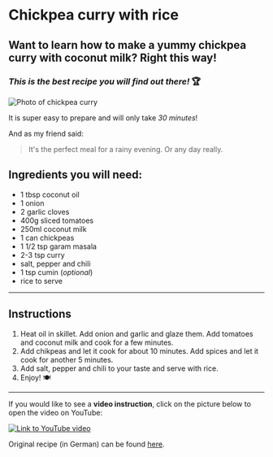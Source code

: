 # **Chickpea curry with rice**

## Want to learn how to make a yummy chickpea curry with coconut milk? Right this way!

### _This is the **best** recipe you will find out there!_ :trophy:

![Photo of chickpea curry](https://kochkarussell.com/wp-content/uploads/2017/04/Kichererbsen-Curry-mit-Kokosmilch-5.jpg)

It is super easy to prepare and will only take _30 minutes_!

And as my friend said:

> It's the perfect meal for a rainy evening. Or any day really.

## **Ingredients you will need:**

- 1 tbsp coconut oil
- 1 onion
- 2 garlic cloves
- 400g sliced tomatoes
- 250ml coconut milk
- 1 can chickpeas
- 1 1/2 tsp garam masala
- 2-3 tsp curry
- salt, pepper and chili
- 1 tsp cumin (_optional_)
- rice to serve

---

## **Instructions**

1. Heat oil in skillet. Add onion and garlic and glaze them. Add tomatoes and coconut milk and cook for a few minutes.
2. Add chikpeas and let it cook for about 10 minutes. Add spices and let it cook for another 5 minutes.
3. Add salt, pepper and chili to your taste and serve with rice.
4. Enjoy! :plate_with_cutlery:

---

If you would like to see a **video instruction**, click on the picture below to open the video on YouTube:

[![Link to YouTube video](https://kochkarussell.com/wp-content/uploads/2017/04/Kichererbsen-Curry-mit-Kokosmilch-5-320x320.jpg)](http://www.youtube.com/watch?v=Uoh2JjZFpyU)

Original recipe (in German) can be found [here](https://kochkarussell.com/kichererbsen-curry-mit-kokosmilch/).
